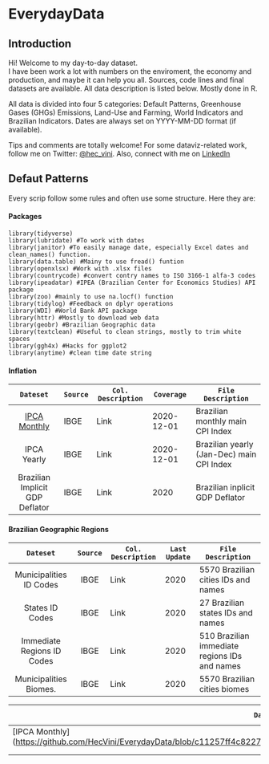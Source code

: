 # EverydayData

## Introduction 
Hi! Welcome to my day-to-day dataset. <br/> I have been work a lot with numbers on the enviroment, the economy and production, and maybe it can help you all.
Sources, code lines and final datasets are available. All data description is listed below. Mostly done in R. <br/>

All data is divided into four 5 categories: Default Patterns, Greenhouse Gases (GHGs) Emissions, Land-Use and Farming, World Indicators and Brazilian Indicators. 
Dates are always set on YYYY-MM-DD format (if available).

Tips and comments are totally welcome!
For some dataviz-related work, follow me on Twitter: [@hec_vini](https://twitter.com/hec_vini). Also, connect with me on [LinkedIn](https://www.linkedin.com/in/viniciushpires/)

## Defaut Patterns 
Every scrip follow some rules and often use some structure. Here they are:

#### Packages 
```
library(tidyverse) 
library(lubridate) #To work with dates
library(janitor) #To easily manage date, especially Excel dates and clean_names() function. 
library(data.table) #Mainy to use fread() funtion
library(openxlsx) #Work with .xlsx files
library(countrycode) #convert contry names to ISO 3166-1 alfa-3 codes
library(ipeadatar) #IPEA (Brazilian Center for Economics Studies) API package
library(zoo) #mainly to use na.locf() function
library(tidylog) #Feedback on dplyr operations
library(WDI) #World Bank API package
library(httr) #Mostly to download web data
library(geobr) #Brazilian Geographic data
library(textclean) #Useful to clean strings, mostly to trim white spaces
library(ggh4x) #Hacks for ggplot2
library(anytime) #clean time date string
```

#### Inflation
| `Dateset`                       | `Source` | `Col. Description` | `Coverage`    | `File Description`                      |                  
| :-----------------------------: | :------- | ------------------ | ------------- |---------------------------------------- |
| [IPCA Monthly](https://github.com/HecVini/EverydayData/blob/c11257ff4c8227c1a6ec1020875a29807a29b399/Clean%20Data/ipca_monthly.csv)                    | IBGE     | Link               | 2020-12-01    |Brazilian monthly main CPI Index         |
| IPCA Yearly                     | IBGE     | Link               | 2020-12-01    |Brazilian yearly (Jan-Dec) main CPI Index|
| Brazilian Implicit GDP Deflator | IBGE     | Link               | 2020          |Brazilian inplicit GDP Deflator          |

#### Brazilian Geographic Regions
| `Dateset`                  | `Source`   | `Col. Description`   | `Last Update`   | `File Description`                         |          
| :------------------------: | :--------: | -------------------- | --------------- |--------------------------------------------- |
| Municipalities ID Codes    | IBGE       | Link                 | 2020            |5570 Brazilian cities IDs and names           |
| States ID Codes            | IBGE       | Link                 | 2020            |27 Brazilian states IDs and names             |
| Immediate Regions ID Codes | IBGE       | Link                 | 2020            |510 Brazilian immediate regions IDs and names |
| Municipalities Biomes.     | IBGE       | Link                 | 2020            |5570 Brazilian cities biomes                  |


| `Dataset`                                                                                                                            | `Source` | `Col. Description` | `Coverage` | `Description` |
|--------------------------------------------------------------------------------------------------------------------------------------|----------|--------------------|------------|---------------|
| [IPCA Monthly] (https://github.com/HecVini/EverydayData/blob/c11257ff4c8227c1a6ec1020875a29807a29b399/Clean%20Data/ipca_monthly.csv) |          |                    |            |               |
|                                                                                                                                      |          |                    |            |               |
|                                                                                                                                      |          |                    |            |               |

